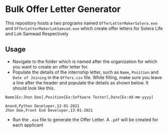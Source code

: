 # Bulk Offer Letter Generator

This repository hosts a two programs named  `OfferLetterMakerSolera.exe` and `OfferLetterMakerLokSamvad.exe` which create offer letters for Solera Life and Lok Samwad Respectively

## Usage

* Navigate to the folder which is named after the organization for which you want to create an offer letter for.
* Populate the details of the internship letter, such as `Name`, `Position` and `Date of Joining` in the `Offers.csv` file. While filling, make sure you leave a line after the header and populate the details as shown below. It should look like this. 
```csv
Name[Ex:Jhon Doe],Position[Ex:Software Tester],Date[Ex:dd-mm-yyyy]

Anand,Python Developer,12-01-2021
Jhon Doe,Front End Developer,13-01-2021
```

* Run the `.exe` file to generate the Offer Letter. A `.pdf` will be created for each applicant